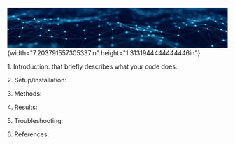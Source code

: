 ![](./media/media/image1.png){width="7.203791557305337in"
height="1.3131944444444446in"}

1\. Introduction: that briefly describes what your code does.

2\. Setup/installation:

3\. Methods:

4\. Results:

5\. Troubleshooting:

6\. References:
